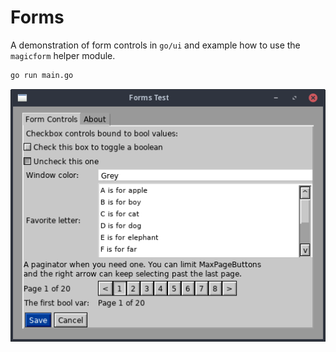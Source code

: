 # Forms

A demonstration of form controls in `go/ui` and example how to use the `magicform` helper module.

```bash
go run main.go
```

![Screenshot](screenshot.png)
